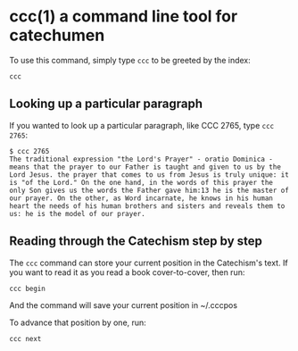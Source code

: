 # ccc(1) a command line tool for catechumen

To use this command, simply type `ccc` to be greeted by the index:

```
ccc
```

## Looking up a particular paragraph

If you wanted to look up a particular paragraph, like CCC 2765, 
type `ccc 2765`:

```
$ ccc 2765
The traditional expression "the Lord's Prayer" - oratio Dominica - means that the prayer to our Father is taught and given to us by the Lord Jesus. the prayer that comes to us from Jesus is truly unique: it is "of the Lord." On the one hand, in the words of this prayer the only Son gives us the words the Father gave him:13 he is the master of our prayer. On the other, as Word incarnate, he knows in his human heart the needs of his human brothers and sisters and reveals them to us: he is the model of our prayer.
```


## Reading through the Catechism step by step

The `ccc` command can store your current position in the Catechism's text. If you want to read it as you read a book cover-to-cover, then run:

```
ccc begin
```

And the command will save your current position in ~/.cccpos

To advance that position by one, run:

```
ccc next
```

